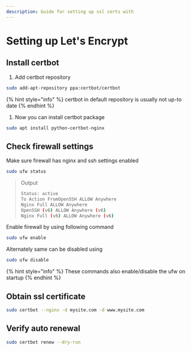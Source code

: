 ```yaml
---
description: Guide for setting up ssl certs with
---
```


# Setting up Let's Encrypt

## Install certbot

1. Add certbot repository

```bash
sudo add-apt-repository ppa:certbot/certbot
```

{% hint style="info" %}
certbot in default repository is usually not up-to date
{% endhint %}

1. Now you can install certbot package

```bash
sudo apt install python-certbot-nginx
```

## Check firewall settings

Make sure firewall has nginx and ssh settings enabled

```bash
sudo ufw status
```

> Output
>
> ```bash
> Status: active
> To Action FromOpenSSH ALLOW Anywhere 
> Nginx Full ALLOW Anywhere 
> OpenSSH (v6) ALLOW Anywhere (v6) 
> Nginx Full (v6) ALLOW Anywhere (v6)
> ```

Enable firewall by using following command

```bash
sudo ufw enable
```

Alternately same can be disabled using

```bash
sudo ufw disable
```

{% hint style="info" %}
These commands also enable/disable the ufw on startup
{% endhint %}

## Obtain ssl certificate

```bash
sudo certbot --nginx -d mysite.com -d www.mysite.com
```

## Verify auto renewal

```bash
sudo certbot renew --dry-run
```

